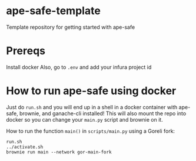 # ape-safe-template
Template repository for getting started with ape-safe

# Prereqs
Install docker
Also, go to `.env` and add your infura project id

# How to run ape-safe using docker
Just do ```run.sh``` and you will end up in a shell in a docker container with ape-safe, brownie, and ganache-cli installed! This will also mount the repo into docker so you can change your `main.py` script and brownie on it.


How to run the function `main()` in `scripts/main.py` using a Goreli fork:
```
run.sh
../activate.sh
brownie run main --network gor-main-fork
```